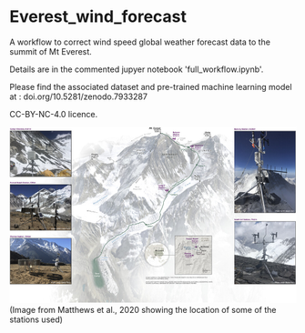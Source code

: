 # Everest_wind_forecast
A workflow to correct wind speed global weather forecast data to the summit of Mt Everest.

Details are in the commented jupyer notebook 'full_workflow.ipynb'.

Please find the associated dataset and pre-trained machine learning model at : doi.org/10.5281/zenodo.7933287

CC-BY-NC-4.0 licence.

![plot](wstation_locations.png)
(Image from Matthews et al., 2020 showing the location of some of the stations used)

